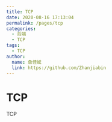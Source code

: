 ```yaml
---
title: TCP
date: 2020-08-16 17:13:04
permalink: /pages/tcp
categories:
  - 后端
  - TCP
tags:
  - TCP
author:
  name: 詹佳斌
  link: https://github.com/Zhanjiabin
---
```

# TCP

TCP
<!-- more -->
